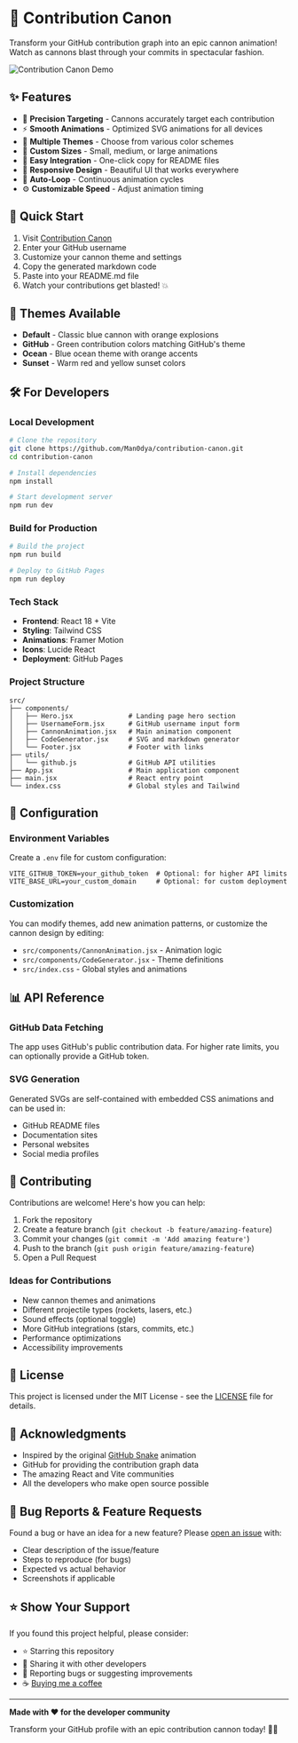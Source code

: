 # 🎯 Contribution Canon

Transform your GitHub contribution graph into an epic cannon animation! Watch as cannons blast through your commits in spectacular fashion.

![Contribution Canon Demo](./public/demo.gif)

## ✨ Features

- 🎯 **Precision Targeting** - Cannons accurately target each contribution
- ⚡ **Smooth Animations** - Optimized SVG animations for all devices
- 🎨 **Multiple Themes** - Choose from various color schemes
- 📐 **Custom Sizes** - Small, medium, or large animations
- 🚀 **Easy Integration** - One-click copy for README files
- 📱 **Responsive Design** - Beautiful UI that works everywhere
- 🔄 **Auto-Loop** - Continuous animation cycles
- ⚙️ **Customizable Speed** - Adjust animation timing

## 🚀 Quick Start

1. Visit [Contribution Canon](https://man0dya.github.io/contribution-canon)
2. Enter your GitHub username
3. Customize your cannon theme and settings
4. Copy the generated markdown code
5. Paste into your README.md file
6. Watch your contributions get blasted! 💥

## 🎨 Themes Available

- **Default** - Classic blue cannon with orange explosions
- **GitHub** - Green contribution colors matching GitHub's theme
- **Ocean** - Blue ocean theme with orange accents
- **Sunset** - Warm red and yellow sunset colors

## 🛠️ For Developers

### Local Development

```bash
# Clone the repository
git clone https://github.com/Man0dya/contribution-canon.git
cd contribution-canon

# Install dependencies
npm install

# Start development server
npm run dev
```

### Build for Production

```bash
# Build the project
npm run build

# Deploy to GitHub Pages
npm run deploy
```

### Tech Stack

- **Frontend**: React 18 + Vite
- **Styling**: Tailwind CSS
- **Animations**: Framer Motion
- **Icons**: Lucide React
- **Deployment**: GitHub Pages

### Project Structure

```
src/
├── components/
│   ├── Hero.jsx              # Landing page hero section
│   ├── UsernameForm.jsx      # GitHub username input form
│   ├── CannonAnimation.jsx   # Main animation component
│   ├── CodeGenerator.jsx     # SVG and markdown generator
│   └── Footer.jsx            # Footer with links
├── utils/
│   └── github.js             # GitHub API utilities
├── App.jsx                   # Main application component
├── main.jsx                  # React entry point
└── index.css                 # Global styles and Tailwind
```

## 🔧 Configuration

### Environment Variables

Create a `.env` file for custom configuration:

```env
VITE_GITHUB_TOKEN=your_github_token  # Optional: for higher API limits
VITE_BASE_URL=your_custom_domain     # Optional: for custom deployment
```

### Customization

You can modify themes, add new animation patterns, or customize the cannon design by editing:

- `src/components/CannonAnimation.jsx` - Animation logic
- `src/components/CodeGenerator.jsx` - Theme definitions
- `src/index.css` - Global styles and animations

## 📊 API Reference

### GitHub Data Fetching

The app uses GitHub's public contribution data. For higher rate limits, you can optionally provide a GitHub token.

### SVG Generation

Generated SVGs are self-contained with embedded CSS animations and can be used in:

- GitHub README files
- Documentation sites
- Personal websites
- Social media profiles

## 🤝 Contributing

Contributions are welcome! Here's how you can help:

1. Fork the repository
2. Create a feature branch (`git checkout -b feature/amazing-feature`)
3. Commit your changes (`git commit -m 'Add amazing feature'`)
4. Push to the branch (`git push origin feature/amazing-feature`)
5. Open a Pull Request

### Ideas for Contributions

- New cannon themes and animations
- Different projectile types (rockets, lasers, etc.)
- Sound effects (optional toggle)
- More GitHub integrations (stars, commits, etc.)
- Performance optimizations
- Accessibility improvements

## 📝 License

This project is licensed under the MIT License - see the [LICENSE](LICENSE) file for details.

## 🙏 Acknowledgments

- Inspired by the original [GitHub Snake](https://github.com/Platane/snk) animation
- GitHub for providing the contribution graph data
- The amazing React and Vite communities
- All the developers who make open source possible

## 🐛 Bug Reports & Feature Requests

Found a bug or have an idea for a new feature? Please [open an issue](https://github.com/Man0dya/contribution-canon/issues) with:

- Clear description of the issue/feature
- Steps to reproduce (for bugs)
- Expected vs actual behavior
- Screenshots if applicable

## ⭐ Show Your Support

If you found this project helpful, please consider:

- ⭐ Starring this repository
- 🔄 Sharing it with other developers
- 🐛 Reporting bugs or suggesting improvements
- ☕ [Buying me a coffee](https://buymeacoffee.com/man0dya)

---

**Made with ❤️ for the developer community**

Transform your GitHub profile with an epic contribution cannon today! 🎯💥